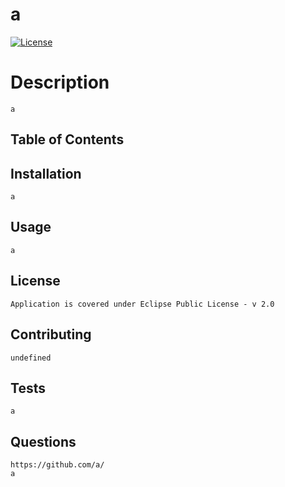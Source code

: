 # a
[![License](https://img.shields.io/badge/License-EPL%201.0-red.svg)](https://opensource.org/licenses/EPL-2.0)

# Description

	a

## Table of Contents

## Installation

	a

## Usage

	a

## License

	Application is covered under Eclipse Public License - v 2.0

## Contributing

	undefined

## Tests

	a

## Questions

	https://github.com/a/
	a